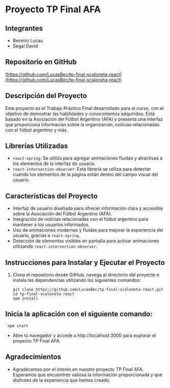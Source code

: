 # Proyecto TP Final AFA

## Integrantes

- Beceiro Lucas
- Segal David

## Repositorio en GitHub

[https://github.com/LucasBec/tp-final-scaloneta-react](https://github.com/LucasBec/tp-final-scaloneta-react)

## Descripción del Proyecto

Este proyecto es el Trabajo Práctico Final desarrollado para el curso, con el objetivo de demostrar las habilidades y conocimientos adquiridos. Está basado en la Asociación del Fútbol Argentino (AFA) y presenta una interfaz que proporciona información sobre la organización, noticias relacionadas con el fútbol argentino y más.

## Librerías Utilizadas

- `react-spring`: Se utiliza para agregar animaciones fluidas y atractivas a los elementos de la interfaz de usuario.
- `react-intersection-observer`: Esta librería se utiliza para detectar cuándo los elementos de la página están dentro del campo visual del usuario.

## Características del Proyecto

- Interfaz de usuario diseñada para ofrecer información clara y accesible sobre la Asociación del Fútbol Argentino (AFA).
- Integración de noticias relacionadas con el fútbol argentino para mantener a los usuarios informados.
- Uso de animaciones modernas y fluidas para mejorar la experiencia del usuario, gracias a `react-spring`.
- Detección de elementos visibles en pantalla para activar animaciones utilizando `react-intersection-observer`.

## Instrucciones para Instalar y Ejecutar el Proyecto

1. Clona el repositorio desde GitHub, navega al directorio del proyecto e instala las dependencias utilizando los siguientes comandos:
   
   ```shell
   git clone https://github.com/LucasBec/tp-final-scaloneta-react.git
   cd tp-final-scaloneta-react
   npm install 

## Inicia la aplicación con el siguiente comando:

    `npm start

- Abre tu navegador y accede a http://localhost:3000 para explorar el proyecto TP Final AFA.

## Agradecimientos
- Agradecemos por el interés en nuestro proyecto TP Final AFA. Esperamos que encuentres valiosa la información proporcionada y que disfrutes de la experiencia que hemos creado.



